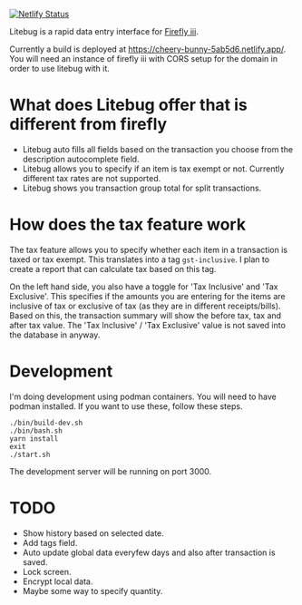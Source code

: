[![Netlify Status](https://api.netlify.com/api/v1/badges/73babb1a-c278-4c8d-bf94-752c78ba6b5d/deploy-status)](https://app.netlify.com/sites/cheery-bunny-5ab5d6/deploys)

Litebug is a rapid data entry interface for [Firefly
iii](https://www.firefly-iii.org/).

Currently a build is deployed at https://cheery-bunny-5ab5d6.netlify.app/. You
will need an instance of firefly iii with CORS setup for the domain in order to
use litebug with it.

# What does Litebug offer that is different from firefly

- Litebug auto fills all fields based on the transaction you choose from the
  description autocomplete field.
- Litebug allows you to specify if an item is tax exempt or not. Currently
  different tax rates are not supported.
- Litebug shows you transaction group total for split transactions.

# How does the tax feature work

The tax feature allows you to specify whether each item in a transaction is
taxed or tax exempt. This translates into a tag `gst-inclusive`. I plan to
create a report that can calculate tax based on this tag.

On the left hand side, you also have a toggle for 'Tax Inclusive' and 'Tax
Exclusive'. This specifies if the amounts you are entering for the items are
inclusive of tax or exclusive of tax (as they are in different receipts/bills).
Based on this, the transaction summary will show the before tax, tax and after
tax value. The 'Tax Inclusive' / 'Tax Exclusive' value is not saved into the
database in anyway.

# Development

I'm doing development using podman containers. You will need to have podman
installed. If you want to use these, follow these steps.

    ./bin/build-dev.sh
    ./bin/bash.sh
    yarn install
    exit
    ./start.sh

The development server will be running on port 3000.

# TODO

- Show history based on selected date.
- Add tags field.
- Auto update global data everyfew days and also after transaction is saved.
- Lock screen.
- Encrypt local data.
- Maybe some way to specify quantity.
